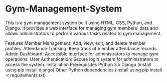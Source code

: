 # Gym-Management-System
This is a gym management system built using HTML, CSS, Python, and Django. It provides a web interface for managing gym members' data and allows administrators to perform various tasks related to gym management.

Features
Member Management: Add, view, edit, and delete member profiles.
Attendance Tracking: Keep track of member attendance records.
Admin Dashboard: Accessible interface for administrators to manage gym operations.
User Authentication: Secure login system for administrators to access the system.
Installation
Prerequisites
Python 3.x
Django (install using pip install django)
Other Python dependencies (install using pip install -r requirements.txt)

